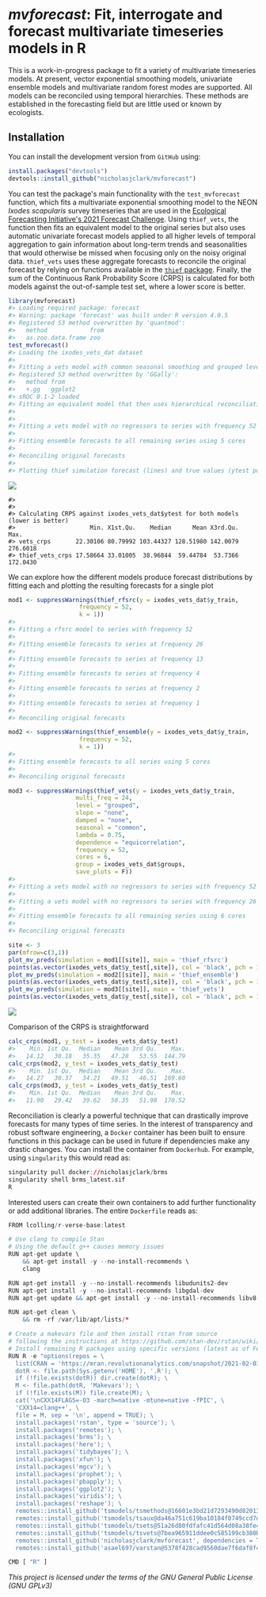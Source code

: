 
<!-- README.md is generated from README.Rmd. Please edit that file -->
# *mvforecast*: Fit, interrogate and forecast multivariate timeseries models in R

This is a work-in-progress package to fit a variety of multivariate timeseries models. At present, vector exponential smoothing models, univariate ensemble models and multivariate random forest modes are supported. All models can be reconciled using temporal hierarchies. These methods are established in the forecasting field but are little used or known by ecologists.

## Installation

You can install the development version from `GitHub` using:

``` r
install.packages("devtools")
devtools::install_github("nicholasjclark/mvforecast")
```

You can test the package's main functionality with the `test_mvforecast` function, which fits a multivariate exponential smoothing model to the NEON *Ixodes scapularis* survey timeseries that are used in the [Ecological Forecasting Initiative's 2021 Forecast Challenge](https://ecoforecast.org/efi-rcn-forecast-challenges/). Using `thief_vets`, the function then fits an equivalent model to the original series but also uses automatic univariate forecast models applied to all higher levels of temporal aggregation to gain information about long-term trends and seasonalities that would otherwise be missed when focusing only on the noisy original data. `thief_vets` uses these aggregate forecasts to reconcile the original forecast by relying on functions available in the [`thief` package](http://pkg.robjhyndman.com/thief/). Finally, the sum of the Continuous Rank Probability Score (CRPS) is calculated for both models against the out-of-sample test set, where a lower score is better.

``` r
library(mvforecast)
#> Loading required package: forecast
#> Warning: package 'forecast' was built under R version 4.0.5
#> Registered S3 method overwritten by 'quantmod':
#>   method            from
#>   as.zoo.data.frame zoo
test_mvforecast()
#> Loading the ixodes_vets_dat dataset
#> 
#> Fitting a vets model with common seasonal smoothing and grouped level smoothing
#> Registered S3 method overwritten by 'GGally':
#>   method from   
#>   +.gg   ggplot2
#> sROC 0.1-2 loaded
#> Fitting an equivalent model that then uses hierarchical reconciliation
#> 
#> 
#> Fitting a vets model with no regressors to series with frequency 52 
#> 
#> Fitting ensemble forecasts to all remaining series using 5 cores
#> 
#> Reconciling original forecasts
#> 
#> Plotting thief simulation forecast (lines) and true values (ytest points) for NEON plot_ID 4
```

![](README-unnamed-chunk-2-1.png)

    #> 
    #> 
    #> Calculating CRPS against ixodes_vets_dat$ytest for both models (lower is better)
    #>                     Min. X1st.Qu.    Median      Mean X3rd.Qu.     Max.
    #> vets_crps       22.30106 80.79992 103.44327 128.51980 142.0079 276.6018
    #> thief_vets_crps 17.58664 33.01005  38.96844  59.44784  53.7366 172.0430

We can explore how the different models produce forecast distributions by fitting each and plotting the resulting forecasts for a single plot

``` r
mod1 <- suppressWarnings(thief_rfsrc(y = ixodes_vets_dat$y_train,
                    frequency = 52,
                    k = 1))
#> 
#> Fitting a rfsrc model to series with frequency 52 
#> 
#> Fitting ensemble forecasts to series at frequency 26 
#> 
#> Fitting ensemble forecasts to series at frequency 13 
#> 
#> Fitting ensemble forecasts to series at frequency 4 
#> 
#> Fitting ensemble forecasts to series at frequency 2 
#> 
#> Fitting ensemble forecasts to series at frequency 1 
#> 
#> Reconciling original forecasts

mod2 <- suppressWarnings(thief_ensemble(y = ixodes_vets_dat$y_train,
                    frequency = 52,
                    k = 1))
#> 
#> Fitting ensemble forecasts to all series using 5 cores
#> 
#> Reconciling original forecasts

mod3 <- suppressWarnings(thief_vets(y = ixodes_vets_dat$y_train,
                   multi_freq = 24,
                   level = "grouped",
                   slope = "none",
                   damped = "none",
                   seasonal = "common",
                   lambda = 0.75,
                   dependence = "equicorrelation",
                   frequency = 52,
                   cores = 6,
                   group = ixodes_vets_dat$groups,
                   save_plots = F))
#> 
#> Fitting a vets model with no regressors to series with frequency 52 
#> 
#> Fitting a vets model with no regressors to series with frequency 26 
#> 
#> Fitting ensemble forecasts to all remaining series using 6 cores
#> 
#> Reconciling original forecasts

site <- 3
par(mfrow=c(3,1))
plot_mv_preds(simulation = mod1[[site]], main = 'thief_rfsrc')
points(as.vector(ixodes_vets_dat$y_test[,site]), col = 'black', pch = 16)
plot_mv_preds(simulation = mod2[[site]], main = 'thief_ensemble')
points(as.vector(ixodes_vets_dat$y_test[,site]), col = 'black', pch = 16)
plot_mv_preds(simulation = mod3[[site]], main = 'thief_vets')
points(as.vector(ixodes_vets_dat$y_test[,site]), col = 'black', pch = 16)
```

![](README-unnamed-chunk-3-1.png)

Comparison of the CRPS is straightforward

``` r
calc_crps(mod1, y_test = ixodes_vets_dat$y_test)
#>    Min. 1st Qu.  Median    Mean 3rd Qu.    Max. 
#>   14.12   30.18   35.35   47.28   53.55  144.79
calc_crps(mod2, y_test = ixodes_vets_dat$y_test)
#>    Min. 1st Qu.  Median    Mean 3rd Qu.    Max. 
#>   14.27   30.37   34.21   49.51   46.51  169.60
calc_crps(mod3, y_test = ixodes_vets_dat$y_test)
#>    Min. 1st Qu.  Median    Mean 3rd Qu.    Max. 
#>   11.90   29.42   39.62   58.35   51.98  170.52
```

Reconciliation is clearly a powerful technique that can drastically improve forecasts for many types of time series. In the interest of transparency and robust software engineering, a `Docker` container has been built to ensure functions in this package can be used in future if dependencies make any drastic changes. You can install the container from `Dockerhub`. For example, using `singularity` this would read as:

``` r
singularity pull docker://nicholasjclark/brms
singularity shell brms_latest.sif
R
```

Interested users can create their own containers to add further functionality or add additional libraries. The entire `Dockerfile` reads as:

``` r
FROM lcolling/r-verse-base:latest

# Use clang to compile Stan
# Using the default g++ causes memory issues
RUN apt-get update \
    && apt-get install -y --no-install-recommends \
    clang

RUN apt-get install -y --no-install-recommends libudunits2-dev
RUN apt-get install -y --no-install-recommends libgdal-dev
RUN apt-get update && apt-get install -y --no-install-recommends libv8-dev

RUN apt-get clean \
    && rm -rf /var/lib/apt/lists/*

# Create a makevars file and then install rstan from source
# following the instructions at https://github.com/stan-dev/rstan/wiki/Installing-RStan-on-Linux
# Install remaining R packages using specific versions (latest as of February 2021, or by indexing specific commits on Github)
RUN R -e "options(repos = \
  list(CRAN = 'https://mran.revolutionanalytics.com/snapshot/2021-02-01/')); \
  dotR <- file.path(Sys.getenv('HOME'), '.R'); \
  if (!file.exists(dotR)) dir.create(dotR); \
  M <- file.path(dotR, 'Makevars'); \
  if (!file.exists(M)) file.create(M); \
  cat('\nCXX14FLAGS=-O3 -march=native -mtune=native -fPIC', \
  'CXX14=clang++', \
  file = M, sep = '\n', append = TRUE); \
  install.packages('rstan', type = 'source'); \
  install.packages('remotes'); \
  install.packages('brms'); \
  install.packages('here'); \
  install.packages('tidybayes'); \
  install.packages('xfun'); \
  install.packages('mgcv'); \
  install.packages('prophet'); \
  install.packages('pbapply'); \
  install.packages('ggplot2'); \
  install.packages('viridis'); \
  install.packages('reshape'); \
  remotes::install_github('tsmodels/tsmethods@16601e3bd21d7293490d820137324e4f16462dbf', dependencies = TRUE); \
  remotes::install_github('tsmodels/tsaux@da46a751c619ba10184f0749ccd7d9fb9a7be31f', dependencies = TRUE); \
  remotes::install_github('tsmodels/tsets@51a26d80fdfafc41d564d08a38fe4c9776ba333f', dependencies = TRUE); \
  remotes::install_github('tsmodels/tsvets@7bea965911ddee0c585199cb380b1299e341273b', dependencies = TRUE); \
  remotes::install_github('nicholasjclark/mvforecast', dependencies = TRUE); \
  remotes::install_github('asael697/varstan@5378f428cad9560dae7f6daf8f431113f19a2019', dependencies = TRUE)"

CMD [ "R" ]
```

*This project is licensed under the terms of the GNU General Public License (GNU GPLv3)*
